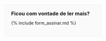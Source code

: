 <div style="background:#fafafa; border:1px solid #eee; padding:20px; position: absolute; left: 50px; width: 267px;">

  <h3 style='line-height:1em; margin:0 0 10px 0'> Ficou com vontade de ler mais? </h3>

  {% include form_assinar.md %}
  
</div>
